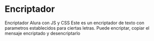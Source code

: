 # Encriptador
Encriptador Alura con JS y CSS
Este es un encriptador de texto con parametros establecidos para ciertas letras.
Puede encriptar, copiar el mensaje encriptado y desencriptarlo
